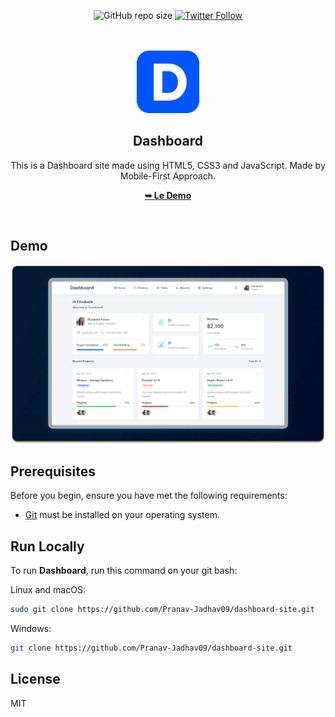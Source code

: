 <div align="center">

![GitHub repo size](https://img.shields.io/github/repo-size/Pranav-Jadhav09/dashboard-te)
[![Twitter Follow](https://img.shields.io/twitter/follow/Pranav_Jadhav09?style=social)](https://twitter.com/Pranav_Jadhav09)

<br />
<br />

<img src="./favicon.svg" style="width: 150">

<h2 align="center">Dashboard</h2>
This is a Dashboard site made using HTML5, CSS3 and JavaScript. Made by Mobile-First Approach.

<a href="https://dash-board.onrender.com/"><strong>➥ Le Demo</strong></a>

</div>

<br />

## Demo

![Demo Screen](./assets/images/desktop.png "Desktop Demo")

## Prerequisites

Before you begin, ensure you have met the following requirements:

- [Git](https://git-scm.com/downloads "Download Git") must be installed on your operating system.

## Run Locally

To run **Dashboard**, run this command on your git bash:

Linux and macOS:

```bash
sudo git clone https://github.com/Pranav-Jadhav09/dashboard-site.git
```

Windows:

```bash
git clone https://github.com/Pranav-Jadhav09/dashboard-site.git
```

## License

MIT
